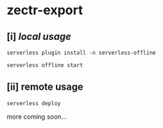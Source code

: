 # zectr-export

## [i] *local usage*

`serverless plugin install -n serverless-offline`

`serverless offline start`

## [ii] remote usage

`serverless deploy`

more coming soon...
